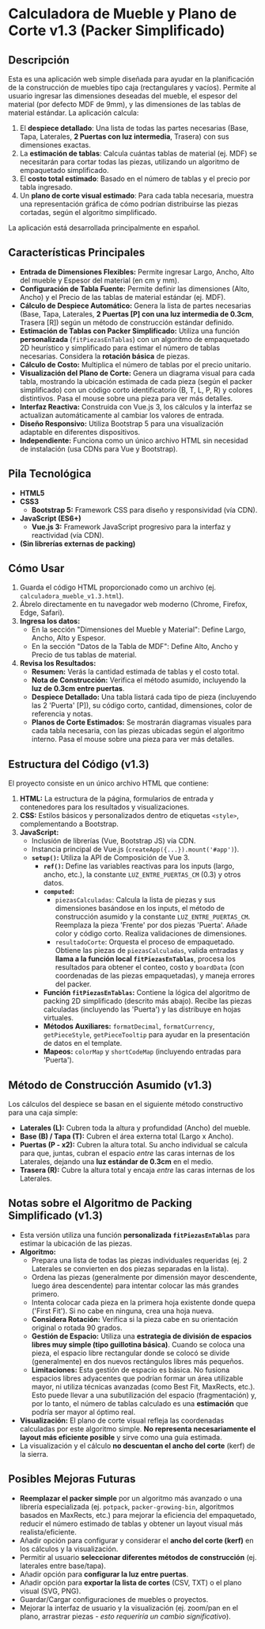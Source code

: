 # Calculadora de Mueble y Plano de Corte v1.3 (Packer Simplificado)

## Descripción

Esta es una aplicación web simple diseñada para ayudar en la planificación de la construcción de muebles tipo caja (rectangulares y vacíos). Permite al usuario ingresar las dimensiones deseadas del mueble, el espesor del material (por defecto MDF de 9mm), y las dimensiones de las tablas de material estándar. La aplicación calcula:

1.  El **despiece detallado**: Una lista de todas las partes necesarias (Base, Tapa, Laterales, **2 Puertas con luz intermedia**, Trasera) con sus dimensiones exactas.
2.  La **estimación de tablas**: Calcula cuántas tablas de material (ej. MDF) se necesitarán para cortar todas las piezas, utilizando un algoritmo de empaquetado simplificado.
3.  El **costo total estimado**: Basado en el número de tablas y el precio por tabla ingresado.
4.  Un **plano de corte visual estimado**: Para cada tabla necesaria, muestra una representación gráfica de cómo podrían distribuirse las piezas cortadas, según el algoritmo simplificado.

La aplicación está desarrollada principalmente en español.

## Características Principales

* **Entrada de Dimensiones Flexibles:** Permite ingresar Largo, Ancho, Alto del mueble y Espesor del material (en cm y mm).
* **Configuración de Tabla Fuente:** Permite definir las dimensiones (Alto, Ancho) y el Precio de las tablas de material estándar (ej. MDF).
* **Cálculo de Despiece Automático:** Genera la lista de partes necesarias (Base, Tapa, Laterales, **2 Puertas [P] con una luz intermedia de 0.3cm**, Trasera [R]) según un método de construcción estándar definido.
* **Estimación de Tablas con Packer Simplificado:** Utiliza una función **personalizada** (`fitPiezasEnTablas`) con un algoritmo de empaquetado 2D heurístico y simplificado para estimar el número de tablas necesarias. Considera la **rotación básica** de piezas.
* **Cálculo de Costo:** Multiplica el número de tablas por el precio unitario.
* **Visualización del Plano de Corte:** Genera un diagrama visual para cada tabla, mostrando la ubicación estimada de cada pieza (según el packer simplificado) con un código corto identificatorio (B, T, L, P, R) y colores distintivos. Pasa el mouse sobre una pieza para ver más detalles.
* **Interfaz Reactiva:** Construida con Vue.js 3, los cálculos y la interfaz se actualizan automáticamente al cambiar los valores de entrada.
* **Diseño Responsivo:** Utiliza Bootstrap 5 para una visualización adaptable en diferentes dispositivos.
* **Independiente:** Funciona como un único archivo HTML sin necesidad de instalación (usa CDNs para Vue y Bootstrap).

## Pila Tecnológica

* **HTML5**
* **CSS3**
    * **Bootstrap 5:** Framework CSS para diseño y responsividad (vía CDN).
* **JavaScript (ES6+)**
    * **Vue.js 3:** Framework JavaScript progresivo para la interfaz y reactividad (vía CDN).
* **(Sin librerías externas de packing)**

## Cómo Usar

1.  Guarda el código HTML proporcionado como un archivo (ej. `calculadora_mueble_v1.3.html`).
2.  Ábrelo directamente en tu navegador web moderno (Chrome, Firefox, Edge, Safari).
3.  **Ingresa los datos:**
    * En la sección "Dimensiones del Mueble y Material": Define Largo, Ancho, Alto y Espesor.
    * En la sección "Datos de la Tabla de MDF": Define Alto, Ancho y Precio de tus tablas de material.
4.  **Revisa los Resultados:**
    * **Resumen:** Verás la cantidad estimada de tablas y el costo total.
    * **Nota de Construcción:** Verifica el método asumido, incluyendo la **luz de 0.3cm entre puertas**.
    * **Despiece Detallado:** Una tabla listará cada tipo de pieza (incluyendo las 2 'Puerta' [P]), su código corto, cantidad, dimensiones, color de referencia y notas.
    * **Planos de Corte Estimados:** Se mostrarán diagramas visuales para cada tabla necesaria, con las piezas ubicadas según el algoritmo interno. Pasa el mouse sobre una pieza para ver más detalles.

## Estructura del Código (v1.3)

El proyecto consiste en un único archivo HTML que contiene:

1.  **HTML:** La estructura de la página, formularios de entrada y contenedores para los resultados y visualizaciones.
2.  **CSS:** Estilos básicos y personalizados dentro de etiquetas `<style>`, complementando a Bootstrap.
3.  **JavaScript:**
    * Inclusión de librerías (Vue, Bootstrap JS) vía CDN.
    * Instancia principal de Vue.js (`createApp({...}).mount('#app')`).
    * **`setup()`:** Utiliza la API de Composición de Vue 3.
        * **`ref()`:** Define las variables reactivas para los inputs (largo, ancho, etc.), la constante `LUZ_ENTRE_PUERTAS_CM` (0.3) y otros datos.
        * **`computed`:**
            * `piezasCalculadas`: Calcula la lista de piezas y sus dimensiones basándose en los inputs, el método de construcción asumido y la constante `LUZ_ENTRE_PUERTAS_CM`. Reemplaza la pieza 'Frente' por dos piezas 'Puerta'. Añade color y código corto. Realiza validaciones de dimensiones.
            * `resultadoCorte`: Orquesta el proceso de empaquetado. Obtiene las piezas de `piezasCalculadas`, valida entradas y **llama a la función local `fitPiezasEnTablas`**, procesa los resultados para obtener el conteo, costo y `boardData` (con coordenadas de las piezas empaquetadas), y maneja errores del packer.
        * **Función `fitPiezasEnTablas`:** Contiene la lógica del algoritmo de packing 2D simplificado (descrito más abajo). Recibe las piezas calculadas (incluyendo las 'Puerta') y las distribuye en hojas virtuales.
        * **Métodos Auxiliares:** `formatDecimal`, `formatCurrency`, `getPieceStyle`, `getPieceTooltip` para ayudar en la presentación de datos en el template.
        * **Mapeos:** `colorMap` y `shortCodeMap` (incluyendo entradas para 'Puerta').

## Método de Construcción Asumido (v1.3)

Los cálculos del despiece se basan en el siguiente método constructivo para una caja simple:

* **Laterales (L):** Cubren toda la altura y profundidad (Ancho) del mueble.
* **Base (B) / Tapa (T):** Cubren el área externa total (Largo x Ancho).
* **Puertas (P - x2):** Cubren la altura total. Su ancho individual se calcula para que, juntas, cubran el espacio *entre* las caras internas de los Laterales, dejando una **luz estándar de 0.3cm** en el medio.
* **Trasera (R):** Cubre la altura total y encaja *entre* las caras internas de los Laterales.

## Notas sobre el Algoritmo de Packing Simplificado (v1.3)

* Esta versión utiliza una función **personalizada `fitPiezasEnTablas`** para estimar la ubicación de las piezas.
* **Algoritmo:**
    * Prepara una lista de todas las piezas individuales requeridas (ej. 2 Laterales se convierten en dos piezas separadas en la lista).
    * Ordena las piezas (generalmente por dimensión mayor descendente, luego área descendente) para intentar colocar las más grandes primero.
    * Intenta colocar cada pieza en la primera hoja existente donde quepa ('First Fit'). Si no cabe en ninguna, crea una hoja nueva.
    * **Considera Rotación:** Verifica si la pieza cabe en su orientación original o rotada 90 grados.
    * **Gestión de Espacio:** Utiliza una **estrategia de división de espacios libres muy simple (tipo guillotina básica)**. Cuando se coloca una pieza, el espacio libre rectangular donde se colocó se divide (generalmente) en dos nuevos rectángulos libres más pequeños.
    * **Limitaciones:** Esta gestión de espacio es básica. No fusiona espacios libres adyacentes que podrían formar un área utilizable mayor, ni utiliza técnicas avanzadas (como Best Fit, MaxRects, etc.). Esto puede llevar a una subutilización del espacio (fragmentación) y, por lo tanto, el número de tablas calculado es una **estimación** que podría ser mayor al óptimo real.
* **Visualización:** El plano de corte visual refleja las coordenadas calculadas por este algoritmo simple. **No representa necesariamente el layout más eficiente posible** y sirve como una guía estimada.
* La visualización y el cálculo **no descuentan el ancho del corte** (kerf) de la sierra.

## Posibles Mejoras Futuras

* **Reemplazar el packer simple** por un algoritmo más avanzado o una librería especializada (ej. `potpack`, `packer-growing-bin`, algoritmos basados en MaxRects, etc.) para mejorar la eficiencia del empaquetado, reducir el número estimado de tablas y obtener un layout visual más realista/eficiente.
* Añadir opción para configurar y considerar el **ancho del corte (kerf)** en los cálculos y la visualización.
* Permitir al usuario **seleccionar diferentes métodos de construcción** (ej. laterales entre base/tapa).
* Añadir opción para **configurar la luz entre puertas**.
* Añadir opción para **exportar la lista de cortes** (CSV, TXT) o el plano visual (SVG, PNG).
* Guardar/Cargar configuraciones de muebles o proyectos.
* Mejorar la interfaz de usuario y la visualización (ej. zoom/pan en el plano, arrastrar piezas - *esto requeriría un cambio significativo*).